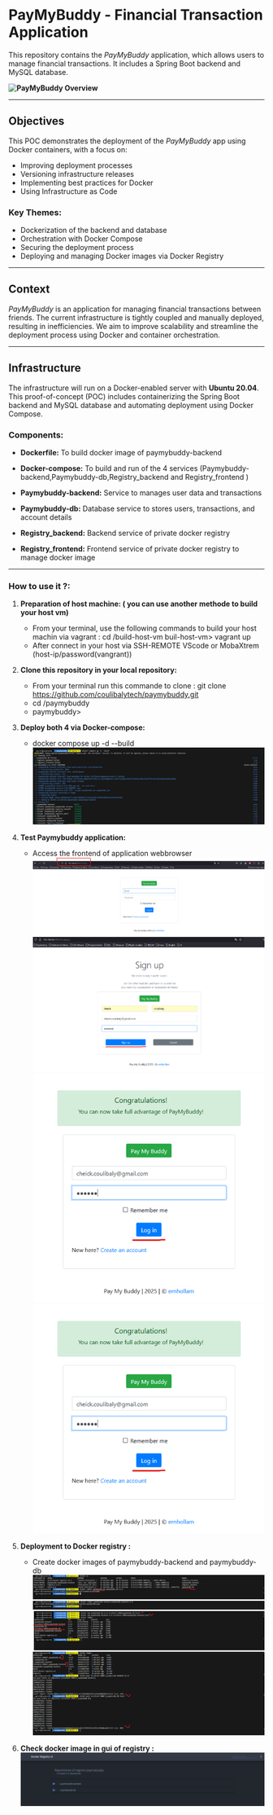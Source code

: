 
# PayMyBuddy - Financial Transaction Application

This repository contains the *PayMyBuddy* application, which allows users to manage financial transactions. It includes a Spring Boot backend and MySQL database.

**![PayMyBuddy Overview](https://lh7-rt.googleusercontent.com/docsz/AD_4nXf0fGeMjotdY0KzJL13cmGhXad3GM_kn7OSXZJ4CCSQ89zZTlrhBVVi91QjRMgVeszmUMAMAgyavzr4VyQ9YOAUiWmL2sF6aVQYiJPLZfztxv7ERNsIra2O_2SYIX5ZFY5eOARMeI2qnOwrIymuyJnvtuYs?key=mLqAl_ccMoG4hHcRzSYKpw)**

---

## Objectives

This POC demonstrates the deployment of the *PayMyBuddy* app using Docker containers, with a focus on:

- Improving deployment processes
- Versioning infrastructure releases
- Implementing best practices for Docker
- Using Infrastructure as Code

### Key Themes:

- Dockerization of the backend and database
- Orchestration with Docker Compose
- Securing the deployment process
- Deploying and managing Docker images via Docker Registry

---

## Context

*PayMyBuddy* is an application for managing financial transactions between friends. The current infrastructure is tightly coupled and manually deployed, resulting in inefficiencies. We aim to improve scalability and streamline the deployment process using Docker and container orchestration.

---

## Infrastructure

The infrastructure will run on a Docker-enabled server with **Ubuntu 20.04**. This proof-of-concept (POC) includes containerizing the Spring Boot backend and MySQL database and automating deployment using Docker Compose.

### Components:

- **Dockerfile:** To build docker image of paymybuddy-backend
- **Docker-compose:** To build and run of the 4 services (Paymybuddy-backend,Paymybuddy-db,Registry_backend and Registry_frontend )

- **Paymybuddy-backend:** Service to manages user data and transactions
- **Paymybuddy-db:** Database service to stores users, transactions, and account details
- **Registry_backend:** Backend service of private docker registry
- **Registry_frontend:** Frontend service of private docker registry to manage docker image

---

### How to use it ?:


1. **Preparation of host machine: ( you can use another methode to build your host vm)**
   - From your terminal, use the following commands to build your host machin via vagrant  :
      cd /build-host-vm
      buil-host-vm> vagrant up
   - After connect in your host via SSH-REMOTE VScode or MobaXtrem (host-ip/password(vangrant))

2. **Clone this repository in your local repository:**
   - From your terminal run this commande to clone : git clone https://github.com/coulibalytech/paymybuddy.git
   - cd /paymybuddy
   - paymybuddy>
   
3. **Deploy both 4 via Docker-compose:**
   - docker compose up -d --build
   **![Docker compose resultat](/screenshots/lance-commande-docker-compose.png)**

4. **Test Paymybuddy application:**
   - Access the frontend of application webbrowser
   **![Access to application via webrowser](/screenshots/Lancement-application-Paymybuddy.png)**
   **![Create user count](/screenshots/Creation-compte-utilisateur.png)**
   **![Connec to user count](/screenshots/Creation-compte-utilisateur-2.png)**
   **![Connec to user count](/screenshots/Creation-compte-utilisateur-2.png)**

5. **Deployment to Docker registry :**
   - Create docker images of paymybuddy-backend and paymybuddy-db
   **![Docker images of paymybuddy-db](/screenshots/capture-image-container-paymybuddy-db.png)**
   **![Docker images of paymybuddy-backend](/screenshots/capture-image-container-paymybuddy-backend.png)**
   **![Check version tag](/screenshots/version-tag-local-paymybuddy.png)**
   **![Deployment in docker registry](/screenshots/Push-images-registry-preivee.png)**

6. **Check docker image in gui of registry :**
 **![List of docker image](/screenshots/GUI-REGSITRY-PAYMYBUDDY.png)**
   

